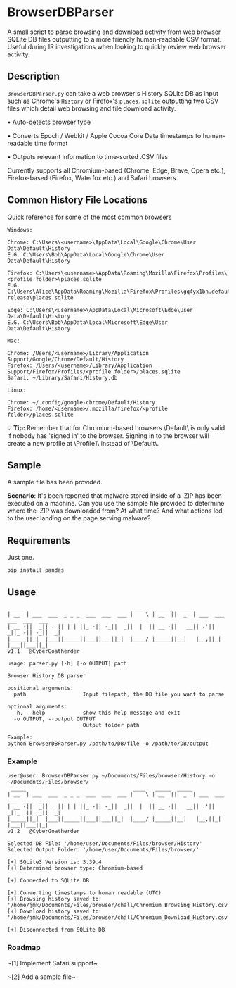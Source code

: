 # BrowserDBParser

A small script to parse browsing and download activity from web browser SQLite DB files outputting to
a more friendly human-readable CSV format. Useful during IR investigations when looking to quickly review web browser activity. 

## Description

`BrowserDBParser.py` can take a web browser's History SQLite DB as input such as Chrome's `History` or Firefox's `places.sqlite` outputting two CSV files which detail web browsing and file download activity.

• Auto-detects browser type

• Converts Epoch / Webkit / Apple Cocoa Core Data timestamps to human-readable time format

• Outputs relevant information to time-sorted .CSV files

Currently supports all Chromium-based (Chrome, Edge, Brave, Opera etc.), Firefox-based (Firefox, Waterfox etc.) and Safari browsers. 

## Common History File Locations

Quick reference for some of the most common browsers

```
Windows:

Chrome: C:\Users\<username>\AppData\Local\Google\Chrome\User Data\Default\History
E.G. C:\Users\Bob\AppData\Local\Google\Chrome\User Data\Default\History

Firefox: C:\Users\<username>\AppData\Roaming\Mozilla\Firefox\Profiles\<profile folder>\places.sqlite
E.G. C:\Users\Alice\AppData\Roaming\Mozilla\Firefox\Profiles\gq4yx1bn.default-release\places.sqlite

Edge: C:\Users\<username>\AppData\Local\Microsoft\Edge\User Data\Default\History
E.G. C:\Users\Bob\AppData\Local\Microsoft\Edge\User Data\Default\History
```
```
Mac:

Chrome: /Users/<username>/Library/Application Support/Google/Chrome/Default/History
Firefox: /Users/<username>/Library/Application Support/Firefox/Profiles/<profile folder>/places.sqlite
Safari: ~/Library/Safari/History.db
```
```
Linux:

Chrome: ~/.config/google-chrome/Default/History
Firefox: /home/<username>/.mozilla/firefox/<profile folder>/places.sqlite
```
:bulb: **Tip:** Remember that for Chromium-based browsers \Default\ is only valid if nobody has 'signed in' to the browser. Signing in to the browser will create a new profile at \Profile1\ instead of \Default\\\.

## Sample
A sample file has been provided. 

**Scenario**: It's been reported that malware stored inside of a .ZIP has been executed on a machine. Can you use the sample file provided to determine where the .ZIP was downloaded from? At what time? And what actions led to the user landing on the page serving malware?

## Requirements

Just one.

```
pip install pandas
```

## Usage

```
 _____                                  ____   _____  _____
| __  | ___  ___  _ _ _  ___  ___  ___ |    \ | __  ||  _  | ___  ___  ___  ___  ___
| __ -||  _|| . || | | ||_ -|| -_||  _||  |  || __ -||   __|| .'||  _||_ -|| -_||  _|
|_____||_|  |___||_____||___||___||_|  |____/ |_____||__|   |__,||_|  |___||___||_|
v1.1   @CyberGoatherder

usage: parser.py [-h] [-o OUTPUT] path

Browser History DB parser

positional arguments:
  path                  Input filepath, the DB file you want to parse

optional arguments:
  -h, --help            show this help message and exit
  -o OUTPUT, --output OUTPUT
                        Output folder path

Example:
python BrowserDBParser.py /path/to/DB/file -o /path/to/DB/output
```

### Example

```
user@user: BrowserDBParser.py ~/Documents/Files/browser/History -o ~/Documents/Files/browser/ 
 _____                                  ____   _____  _____
| __  | ___  ___  _ _ _  ___  ___  ___ |    \ | __  ||  _  | ___  ___  ___  ___  ___
| __ -||  _|| . || | | ||_ -|| -_||  _||  |  || __ -||   __|| .'||  _||_ -|| -_||  _|
|_____||_|  |___||_____||___||___||_|  |____/ |_____||__|   |__,||_|  |___||___||_|
v1.2   @CyberGoatherder

Selected DB File: '/home/user/Documents/Files/browser/History'
Selected Output Folder: '/home/user/Documents/Files/browser/'

[+] SQLite3 Version is: 3.39.4
[+] Determined browser type: Chromium-based

[+] Connected to SQLite DB

[+] Converting timestamps to human readable (UTC)
[+] Browsing history saved to: '/home/jmk/Documents/Files/browser/chall/Chromium_Browsing_History.csv'
[+] Download history saved to: '/home/jmk/Documents/Files/browser/chall/Chromium_Download_History.csv'

[+] Disconnected from SQLite DB
```


### Roadmap

~[1] Implement Safari support~

~[2] Add a sample file~
